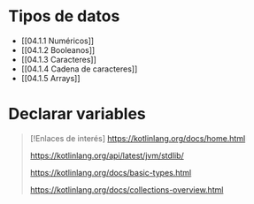 # Tipos de datos

- [[04.1.1 Numéricos]]
-  [[04.1.2 Booleanos]]
-  [[04.1.3 Caracteres]]
-  [[04.1.4 Cadena de caracteres]]
-  [[04.1.5 Arrays]]

# Declarar variables



> [!Enlaces de interés]
>https://kotlinlang.org/docs/home.html
>
>https://kotlinlang.org/api/latest/jvm/stdlib/
>
>https://kotlinlang.org/docs/basic-types.html
>
>https://kotlinlang.org/docs/collections-overview.html









